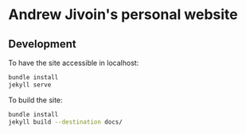 # Andrew Jivoin's personal website

## Development

To have the site accessible in localhost:  
```bash
bundle install
jekyll serve
```

To build the site:
```bash
bundle install
jekyll build --destination docs/
```
